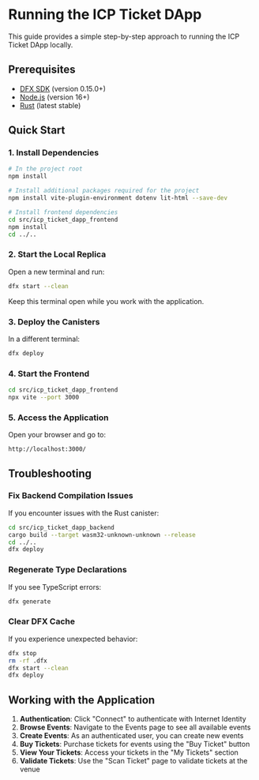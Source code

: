 # Running the ICP Ticket DApp

This guide provides a simple step-by-step approach to running the ICP Ticket DApp locally.

## Prerequisites

- [DFX SDK](https://internetcomputer.org/docs/current/developer-docs/setup/install/) (version 0.15.0+)
- [Node.js](https://nodejs.org/) (version 16+)
- [Rust](https://www.rust-lang.org/tools/install) (latest stable)

## Quick Start

### 1. Install Dependencies

```bash
# In the project root
npm install

# Install additional packages required for the project
npm install vite-plugin-environment dotenv lit-html --save-dev

# Install frontend dependencies
cd src/icp_ticket_dapp_frontend
npm install
cd ../..
```

### 2. Start the Local Replica

Open a new terminal and run:

```bash
dfx start --clean
```

Keep this terminal open while you work with the application.

### 3. Deploy the Canisters 

In a different terminal:

```bash
dfx deploy
```

### 4. Start the Frontend

```bash
cd src/icp_ticket_dapp_frontend
npx vite --port 3000
```

### 5. Access the Application

Open your browser and go to:
```
http://localhost:3000/
```

## Troubleshooting

### Fix Backend Compilation Issues

If you encounter issues with the Rust canister:

```bash
cd src/icp_ticket_dapp_backend
cargo build --target wasm32-unknown-unknown --release
cd ../..
dfx deploy
```

### Regenerate Type Declarations

If you see TypeScript errors:

```bash
dfx generate
```

### Clear DFX Cache

If you experience unexpected behavior:

```bash
dfx stop
rm -rf .dfx
dfx start --clean
dfx deploy
```

## Working with the Application

1. **Authentication**: Click "Connect" to authenticate with Internet Identity
2. **Browse Events**: Navigate to the Events page to see all available events
3. **Create Events**: As an authenticated user, you can create new events
4. **Buy Tickets**: Purchase tickets for events using the "Buy Ticket" button
5. **View Your Tickets**: Access your tickets in the "My Tickets" section
6. **Validate Tickets**: Use the "Scan Ticket" page to validate tickets at the venue 